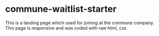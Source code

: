 # commune-waitlist-starter
This is a landing page which used for joining at the commune company.
This page is responsive and was coded with raw html, css.
